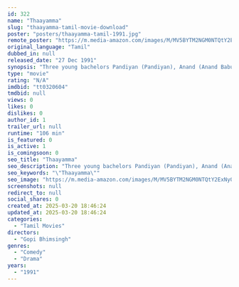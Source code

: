 ```yaml
---
id: 322
name: "Thaayamma"
slug: "thaayamma-tamil-movie-download"
poster: "posters/thaayamma-tamil-1991.jpg"
remote_poster: "https://m.media-amazon.com/images/M/MV5BYTM2NGM0NTQtY2ExNy00YTEyLWE0N2ItYTIyZDVlZDljY2FlXkEyXkFqcGdeQXVyNTM3MDMyMDQ@._V1_SX300.jpg"
original_language: "Tamil"
dubbed_in: null
released_date: "27 Dec 1991"
synopsis: "Three young bachelors Pandiyan (Pandiyan), Anand (Anand Babu) and Babu (Babu) are friends and room-mates in an apartment. One day, Pandiyan warns his friends that a parcel will arrive during his absence. The next day, Anand and Ba..."
type: "movie"
rating: "N/A"
imdbid: "tt0320604"
tmdbid: null
views: 0
likes: 0
dislikes: 0
author_id: 1
trailer_url: null
runtime: "106 min"
is_featured: 0
is_active: 1
is_comingsoon: 0
seo_title: "Thaayamma"
seo_description: "Three young bachelors Pandiyan (Pandiyan), Anand (Anand Babu) and Babu (Babu) are friends and room-mates in an apartment. One day, Pandiyan warns his friends that a parcel will arrive during his absence. The next day, Anand and Ba..."
seo_keywords: "\"Thaayamma\""
seo_image: "https://m.media-amazon.com/images/M/MV5BYTM2NGM0NTQtY2ExNy00YTEyLWE0N2ItYTIyZDVlZDljY2FlXkEyXkFqcGdeQXVyNTM3MDMyMDQ@._V1_SX300.jpg"
screenshots: null
redirect_to: null
social_shares: 0
created_at: 2025-03-20 18:46:24
updated_at: 2025-03-20 18:46:24
categories:
  - "Tamil Movies"
directors:
  - "Gopi Bhimsingh"
genres:
  - "Comedy"
  - "Drama"
years:
  - "1991"
---
```

